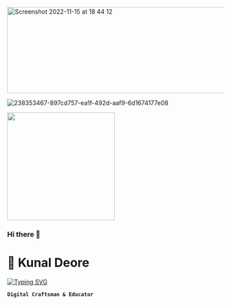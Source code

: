 

<img width="604" height="200" alt="Screenshot 2022-11-15 at 18 44 12" src="https://github.com/kmdeore359/kmdeore359/assets/22044611/510164db-9cc5-4eb4-8983-43ea6def112f">

![238353467-897cd757-ea1f-492d-aaf9-6d1674177e08](https://github.com/kmdeore359/kmdeore359/assets/22044611/510164db-9cc5-4eb4-8983-43ea6def112f)



<img src="![238353467-897cd757-ea1f-492d-aaf9-6d1674177e08](https://github.com/kmdeore359/kmdeore359/assets/22044611/510164db-9cc5-4eb4-8983-43ea6def112f)" width="250" height="250"/>



### Hi there 👋
# 🚀 Kunal Deore

<a href="https://git.io/typing-svg"><img src="https://readme-typing-svg.demolab.com?font=Fira+Code&duration=2000&pause=1000&color=00E0E5&random=false&width=435&lines=%F0%9F%92%A1+Innovate.;%E2%9C%A8+Inspire.;%F0%9F%94%A5+Ignite." alt="Typing SVG" /></a>

**`Digital Craftsman & Educator`**
<!--
**kmdeore359/kmdeore359** is a ✨ _special_ ✨ repository because its `README.md` (this file) appears on your GitHub profile.

Here are some ideas to get you started:

- 🔭 I’m currently working on ...
- 🌱 I’m currently learning ...
- 👯 I’m looking to collaborate on ...
- 🤔 I’m looking for help with ...
- 💬 Ask me about ...
- 📫 How to reach me: ...
- 😄 Pronouns: ...
- ⚡ Fun fact: ...
-->
